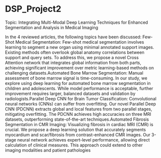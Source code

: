 # DSP_Project2

Topic: Integrating Multi-Modal Deep Learning Techniques for Enhanced Segmentation and Analysis in Medical Imaging

In the 4 reviewed articles, the following topics have been discussed: Few-Shot
Medical Segmentation: Few-shot medical segmentation involves learning to
segment a new organ using minimal annotated support images. Existing methods
often overlook global anatomy correlations between support and query sets. To
address this, we propose a novel Cross Attention network that integrates global
information from both parts, achieving significant improvement over metric
learning-based methods on challenging datasets.Automated Bone Marrow
Segmentation: Manual assessment of bone marrow signal is time-consuming. In
our study, we explore using deep learning for automated bone marrow segmentation
in children and adolescents. While model performance is acceptable, further
improvement requires larger, balanced datasets and validation by
radiologists.Parallel Deep CNN for Brain Tumor Classification: Convolutional
neural networks (CNNs) can suffer from overfitting. Our novel Parallel Deep CNN
(PDCNN) extracts global and local features from two parallel stages, mitigating
overfitting. The PDCNN achieves high accuracies on three MRI datasets,
outperforming state-of-the-art techniques.Automated Fibrosis Segmentation in
CMR Imaging: Visualizing fibrosis in cardiac MRI (CMR) is crucial. We propose
a deep learning solution that accurately segments myocardium and scar/fibrosis from
contrast-enhanced CMR images. Our 3-stage neural network achieves expert-level
performance, allowing direct calculation of clinical measures. This approach could
extend to other imaging modalities and patient pathologies

